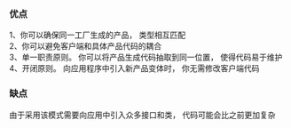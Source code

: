 ### 优点
1、你可以确保同一工厂生成的产品， 类型相互匹配 </br>
2、你可以避免客户端和具体产品代码的耦合 </br>
3、单一职责原则。 你可以将产品生成代码抽取到同一位置， 使得代码易于维护 </br>
4、开闭原则。 向应用程序中引入新产品变体时， 你无需修改客户端代码 </br>
### 缺点
由于采用该模式需要向应用中引入众多接口和类， 代码可能会比之前更加复杂
